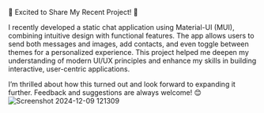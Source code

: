 🌟 Excited to Share My Recent Project! 🌟

I recently developed a static chat application using Material-UI (MUI), combining intuitive design with functional features. The app allows users to send both messages and images, add contacts, and even toggle between themes for a personalized experience. This project helped me deepen my understanding of modern UI/UX principles and enhance my skills in building interactive, user-centric applications.

I’m thrilled about how this turned out and look forward to expanding it further. Feedback and suggestions are always welcome! 😊
 
![Screenshot 2024-12-09 121309](https://github.com/user-attachments/assets/f469f136-0f92-44e4-a416-65fed6574a7a)
